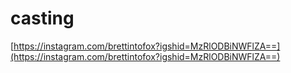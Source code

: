 # casting

[https://instagram.com/brettintofox?igshid=MzRlODBiNWFlZA==](https://instagram.com/brettintofox?igshid=MzRlODBiNWFlZA==)